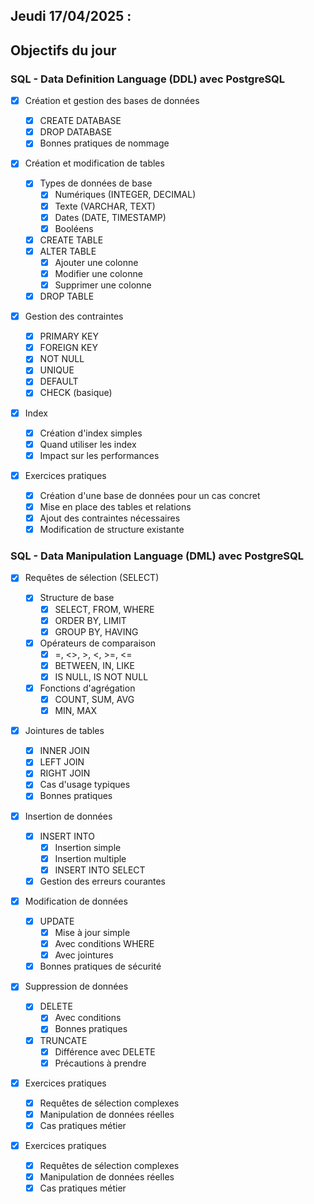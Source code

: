 ## Jeudi 17/04/2025 :

## Objectifs du jour

### SQL - Data Definition Language (DDL) avec PostgreSQL

- [x] Création et gestion des bases de données

  - [x] CREATE DATABASE
  - [x] DROP DATABASE
  - [x] Bonnes pratiques de nommage

- [x] Création et modification de tables

  - [x] Types de données de base
    - [x] Numériques (INTEGER, DECIMAL)
    - [x] Texte (VARCHAR, TEXT)
    - [x] Dates (DATE, TIMESTAMP)
    - [x] Booléens
  - [x] CREATE TABLE
  - [x] ALTER TABLE
    - [x] Ajouter une colonne
    - [x] Modifier une colonne
    - [x] Supprimer une colonne
  - [x] DROP TABLE

- [x] Gestion des contraintes

  - [x] PRIMARY KEY
  - [x] FOREIGN KEY
  - [x] NOT NULL
  - [x] UNIQUE
  - [x] DEFAULT
  - [x] CHECK (basique)

- [x] Index

  - [x] Création d'index simples
  - [x] Quand utiliser les index
  - [x] Impact sur les performances

- [x] Exercices pratiques
  - [x] Création d'une base de données pour un cas concret
  - [x] Mise en place des tables et relations
  - [x] Ajout des contraintes nécessaires
  - [x] Modification de structure existante

### SQL - Data Manipulation Language (DML) avec PostgreSQL

- [x] Requêtes de sélection (SELECT)

  - [x] Structure de base
    - [x] SELECT, FROM, WHERE
    - [x] ORDER BY, LIMIT
    - [x] GROUP BY, HAVING
  - [x] Opérateurs de comparaison
    - [x] =, <>, >, <, >=, <=
    - [x] BETWEEN, IN, LIKE
    - [x] IS NULL, IS NOT NULL
  - [x] Fonctions d'agrégation
    - [x] COUNT, SUM, AVG
    - [x] MIN, MAX

- [x] Jointures de tables

  - [x] INNER JOIN
  - [x] LEFT JOIN
  - [x] RIGHT JOIN
  - [x] Cas d'usage typiques
  - [x] Bonnes pratiques

- [x] Insertion de données

  - [x] INSERT INTO
    - [x] Insertion simple
    - [x] Insertion multiple
    - [x] INSERT INTO SELECT
  - [x] Gestion des erreurs courantes

- [x] Modification de données

  - [x] UPDATE
    - [x] Mise à jour simple
    - [x] Avec conditions WHERE
    - [x] Avec jointures
  - [x] Bonnes pratiques de sécurité

- [x] Suppression de données

  - [x] DELETE
    - [x] Avec conditions
    - [x] Bonnes pratiques
  - [x] TRUNCATE
    - [x] Différence avec DELETE
    - [x] Précautions à prendre

- [x] Exercices pratiques
  - [x] Requêtes de sélection complexes
  - [x] Manipulation de données réelles
  - [x] Cas pratiques métier
- [x] Exercices pratiques
  - [x] Requêtes de sélection complexes
  - [x] Manipulation de données réelles
  - [x] Cas pratiques métier
